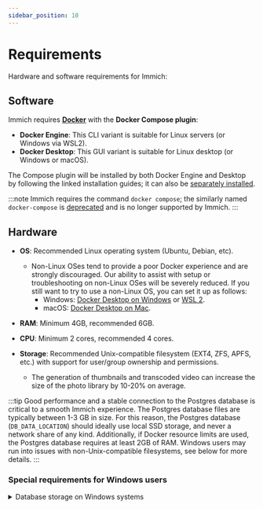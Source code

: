 ```yaml
---
sidebar_position: 10
---
```


# Requirements

Hardware and software requirements for Immich:

## Software

Immich requires [**Docker**](https://docs.docker.com/get-started/get-docker/) with the **Docker Compose plugin**:

- **Docker Engine**: This CLI variant is suitable for Linux servers (or Windows via WSL2).
- **Docker Desktop**: This GUI variant is suitable for Linux desktop (or Windows or macOS).

The Compose plugin will be installed by both Docker Engine and Desktop by following the linked installation guides; it can also be [separately installed](https://docs.docker.com/compose/install/).

:::note
Immich requires the command `docker compose`; the similarly named `docker-compose` is [deprecated](https://docs.docker.com/compose/migrate/) and is no longer supported by Immich.
:::

## Hardware

- **OS**: Recommended Linux operating system (Ubuntu, Debian, etc).
  - Non-Linux OSes tend to provide a poor Docker experience and are strongly discouraged.
    Our ability to assist with setup or troubleshooting on non-Linux OSes will be severely reduced.
    If you still want to try to use a non-Linux OS, you can set it up as follows:
    - Windows: [Docker Desktop on Windows](https://docs.docker.com/desktop/install/windows-install/) or [WSL 2](https://docs.docker.com/desktop/wsl/).
    - macOS: [Docker Desktop on Mac](https://docs.docker.com/desktop/install/mac-install/).

- **RAM**: Minimum 4GB, recommended 6GB.
- **CPU**: Minimum 2 cores, recommended 4 cores.
- **Storage**: Recommended Unix-compatible filesystem (EXT4, ZFS, APFS, etc.) with support for user/group ownership and permissions.
  - The generation of thumbnails and transcoded video can increase the size of the photo library by 10-20% on average.

:::tip
Good performance and a stable connection to the Postgres database is critical to a smooth Immich experience.
The Postgres database files are typically between 1-3 GB in size.
For this reason, the Postgres database (`DB_DATA_LOCATION`) should ideally use local SSD storage, and never a network share of any kind.
Additionally, if Docker resource limits are used, the Postgres database requires at least 2GB of RAM.
Windows users may run into issues with non-Unix-compatible filesystems, see below for more details.
:::

### Special requirements for Windows users

<details>
<summary>Database storage on Windows systems</summary>

The Immich Postgres database (`DB_DATA_LOCATION`) must be located on a filesystem that supports user/group
ownership and permissions (EXT2/3/4, ZFS, APFS, BTRFS, XFS, etc.). It will not work on any filesystem formatted in NTFS or ex/FAT/32.
It will not work in WSL (Windows Subsystem for Linux) when using a mounted host directory (commonly under `/mnt`).
If this is an issue, you can change the bind mount to a Docker volume instead as follows:

Make the following change to `.env`:

```diff
- DB_DATA_LOCATION=./postgres
+ DB_DATA_LOCATION=pgdata
```

Add the following line to the bottom of `docker-compose.yml`:

```diff
volumes:
  model-cache:
+ pgdata:
```

</details>
